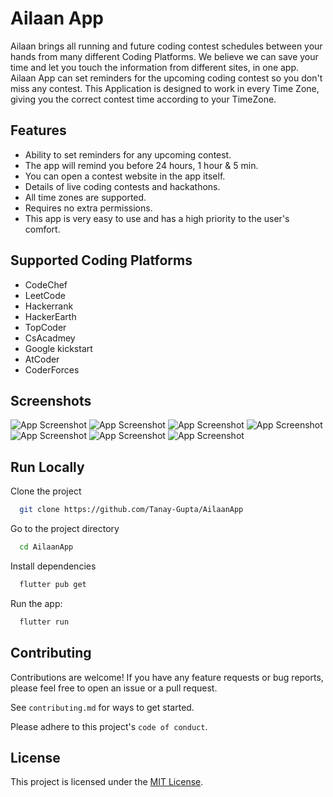 
# Ailaan App

Ailaan brings all running and future coding contest schedules between your hands from many different Coding Platforms. We believe we can save your time and let you touch the information from different sites, in one app. Ailaan App can set reminders for the upcoming coding contest so you don't miss any contest. This Application is designed to work in every Time Zone, giving you the correct contest time according to your TimeZone.



## Features

- Ability to set reminders for any upcoming contest.
- The app will remind you before 24 hours, 1 hour & 5 min.
- You can open a contest website in the app itself.
- Details of live coding contests and hackathons.
- All time zones are supported.
- Requires no extra permissions.
- This app is very easy to use and has a high priority to the   user's comfort.




## Supported Coding Platforms
- CodeChef
- LeetCode
- Hackerrank
- HackerEarth
- TopCoder
- CsAcadmey
- Google kickstart
- AtCoder
- CoderForces


## Screenshots

![App Screenshot](Screenshots/1.png)
![App Screenshot](Screenshots/2.png)
![App Screenshot](Screenshots/3.png)
![App Screenshot](Screenshots/4.png)
![App Screenshot](Screenshots/5.png)
![App Screenshot](Screenshots/6.png)
![App Screenshot](Screenshots/7.png)



## Run Locally

Clone the project

```bash
  git clone https://github.com/Tanay-Gupta/AilaanApp
```

Go to the project directory

```bash
  cd AilaanApp
```

Install dependencies

```bash
  flutter pub get

```

Run the app:

```bash
  flutter run

```


## Contributing

Contributions are welcome! If you have any feature requests or bug reports, please feel free to open an issue or a pull request.

See `contributing.md` for ways to get started.

Please adhere to this project's `code of conduct`.


## License

This project is licensed under the [MIT License](https://choosealicense.com/licenses/mit/).



